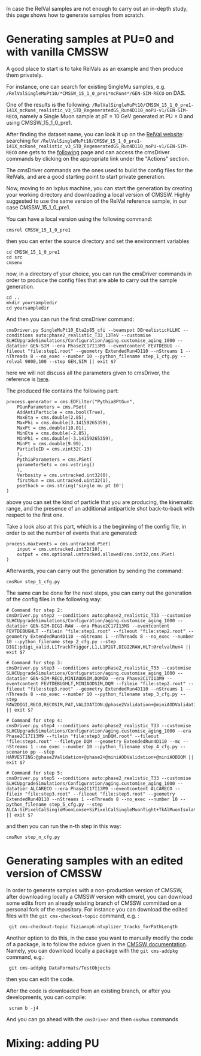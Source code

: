 In case the RelVal samples are not enough to carry out an in-depth study, this page shows how to generate samples from scratch.

# Generating samples at PU=0 and with vanilla CMSSW

A good place to start is to take RelVals as an example and then produce them privately.

For instance, one can search for existing SingleMu samples, e.g. `/RelValSingleMuPt10/*CMSSW_15_1_0_pre1*mcRun4*/GEN-SIM-RECO` on DAS. 

One of the results is the following: `/RelValSingleMuPt10/CMSSW_15_1_0_pre1-141X_mcRun4_realistic_v3_STD_RegeneratedGS_Run4D110_noPU-v1/GEN-SIM-RECO`, namely a Single Muon sample at pT = 10 GeV generated at PU = 0 and using CMSSW_15_1_0_pre1.

After finding the dataset name, you can look it up on the [RelVal website](https://cms-pdmv-prod.web.cern.ch/relval/): searching for `/RelValSingleMuPt10/CMSSW_15_1_0_pre1-141X_mcRun4_realistic_v3_STD_RegeneratedGS_Run4D110_noPU-v1/GEN-SIM-RECO` one gets to the [following](https://cms-pdmv-prod.web.cern.ch/relval/relvals?output_dataset=/RelValSingleMuPt10/CMSSW_15_1_0_pre1-141X_mcRun4_realistic_v3_STD_RegeneratedGS_Run4D110_noPU-v1/GEN-SIM-RECO&shown=2047&page=0&limit=50) page and can access the cmsDriver commands by clicking on the appropriate link under the "Actions" section.

The cmsDriver commands are the ones used to build the config files for the RelVals, and are a good starting point to start private generation.

Now, moving to an lxplus machine, you can start the generation by creating your working directory and downloading a local version of CMSSW. Highly suggested to use the same version of the RelVal reference sample, in our case CMSSW_15_1_0_pre1. 

You can have a local version using the following command:

    cmsrel CMSSW_15_1_0_pre1 
then you can enter the source directory and set the environment variables

    cd CMSSW_15_1_0_pre1
    cd src
    cmsenv
now, in a directory of your choice, you can run the cmsDriver commands in order to produce the config files that are able to carry out the sample generation. 

    cd ..
    mkdir yoursampledir
    cd yoursampledir

And then you can run the first cmsDriver command:

    cmsDriver.py SingleMuPt10_Eta2p85_cfi --beamspot DBrealisticHLLHC --conditions auto:phase2_realistic_T33_13TeV --customise SLHCUpgradeSimulations/Configuration/aging.customise_aging_1000 --datatier GEN-SIM --era Phase2C17I13M9 --eventcontent FEVTDEBUG --fileout "file:step1.root" --geometry ExtendedRun4D110 --nStreams 1 --nThreads 8 --no_exec --number 10 --python_filename step_1_cfg.py --relval 9000,100 --step GEN,SIM || exit $?

here we will not discuss all the parameters given to cmsDriver, the reference is [here](https://twiki.cern.ch/twiki/bin/view/CMSPublic/SWGuideCmsDriver).

The produced file contains the following part:


	process.generator = cms.EDFilter("Pythia8PtGun",
	    PGunParameters = cms.PSet(
		AddAntiParticle = cms.bool(True),
		MaxEta = cms.double(2.85),
		MaxPhi = cms.double(3.14159265359),
		MaxPt = cms.double(10.01),
		MinEta = cms.double(-2.85),
		MinPhi = cms.double(-3.14159265359),
		MinPt = cms.double(9.99),
		ParticleID = cms.vint32(-13)
	    ),
	    PythiaParameters = cms.PSet(
		parameterSets = cms.vstring()
	    ),
	    Verbosity = cms.untracked.int32(0),
	    firstRun = cms.untracked.uint32(1),
	    psethack = cms.string('single mu pt 10')
	)

above you can set the kind of particle that you are producing, the kinematic range, and the presence of an additional antiparticle shot back-to-back with respect to the first one.


Take a look also at this part, which is a the beginning of the config file, in order to set the number of events that are generated:

	process.maxEvents = cms.untracked.PSet(
	    input = cms.untracked.int32(10),
	    output = cms.optional.untracked.allowed(cms.int32,cms.PSet)
	)

Afterwards, you can carry out the generation by sending the command:

	cmsRun step_1_cfg.py 
	
The same can be done for the next steps, you can carry out the generation of the config files in the following  way:

	# Command for step 2:
	cmsDriver.py step2 --conditions auto:phase2_realistic_T33 --customise SLHCUpgradeSimulations/Configuration/aging.customise_aging_1000 --datatier GEN-SIM-DIGI-RAW --era Phase2C17I13M9 --eventcontent FEVTDEBUGHLT --filein "file:step1.root" --fileout "file:step2.root" --geometry ExtendedRun4D110 --nStreams 1 --nThreads 8 --no_exec --number 10 --python_filename step_2_cfg.py --step DIGI:pdigi_valid,L1TrackTrigger,L1,L1P2GT,DIGI2RAW,HLT:@relvalRun4 || exit $?
	
	# Command for step 3:
	cmsDriver.py step3 --conditions auto:phase2_realistic_T33 --customise SLHCUpgradeSimulations/Configuration/aging.customise_aging_1000 --datatier GEN-SIM-RECO,MINIAODSIM,DQMIO --era Phase2C17I13M9 --eventcontent FEVTDEBUGHLT,MINIAODSIM,DQM --filein "file:step2.root" --fileout "file:step3.root" --geometry ExtendedRun4D110 --nStreams 1 --nThreads 8 --no_exec --number 10 --python_filename step_3_cfg.py --step RAW2DIGI,RECO,RECOSIM,PAT,VALIDATION:@phase2Validation+@miniAODValidation,DQM:@phase2+@miniAODDQM || exit $?

	# Command for step 4:
	cmsDriver.py step4 --conditions auto:phase2_realistic_T33 --customise SLHCUpgradeSimulations/Configuration/aging.customise_aging_1000 --era Phase2C17I13M9 --filein "file:step3_inDQM.root" --fileout "file:step4.root" --filetype DQM --geometry ExtendedRun4D110 --mc --nStreams 1 --no_exec --number 10 --python_filename step_4_cfg.py --scenario pp --step HARVESTING:@phase2Validation+@phase2+@miniAODValidation+@miniAODDQM || exit $?

	# Command for step 5:
	cmsDriver.py step5 --conditions auto:phase2_realistic_T33 --customise SLHCUpgradeSimulations/Configuration/aging.customise_aging_1000 --datatier ALCARECO --era Phase2C17I13M9 --eventcontent ALCARECO --filein "file:step3.root" --fileout "file:step5.root" --geometry ExtendedRun4D110 --nStreams 1 --nThreads 8 --no_exec --number 10 --python_filename step_5_cfg.py --step ALCA:SiPixelCalSingleMuonLoose+SiPixelCalSingleMuonTight+TkAlMuonIsolated+TkAlMinBias+MuAlOverlaps+EcalESAlign+TkAlZMuMu+TkAlDiMuonAndVertex+HcalCalHBHEMuonProducerFilter+TkAlUpsilonMuMu+TkAlJpsiMuMu || exit $?
	
and then you can run the n-th step in this way:

	cmsRun step_n_cfg.py
	
	
# Generating samples with an edited version of CMSSW

In order to generate samples with a non-production version of CMSSW, after downloading locally a CMSSW version with cmsrel, you can download some edits from an already existing branch of CMSSW committed on a personal fork of the repository.
For instance you can download the edited files with the `git cms-checkout-topic` command, e.g. :
     
     git cms-checkout-topic Tizianop6:ntuplizer_tracks_forPathLength 

Another option to do this, in the case you want to manually modify the code of a package, is to follow the advice given in the [CMSSW documentation](https://cms-sw.github.io/tutorial.html). Namely, you can download locally a package with the `git cms-addpkg` command, e.g.:

     git cms-addpkg DataFormats/TestObjects
     
then you can edit the code.

After the code is downloaded from an existing branch, or after you developments, you can compile:

     scram b -j4 
     
And you can go ahead with the `cmsDriver` and then `cmsRun` commands

# Mixing: adding PU




